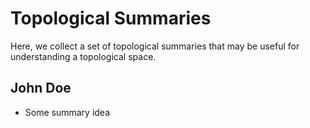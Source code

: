 
# Topological Summaries

Here, we collect a set of topological summaries that may be useful for
understanding a topological space.

## John Doe

- Some summary idea
